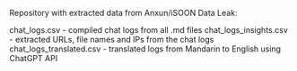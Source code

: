 Repository with extracted data from Anxun/iSOON Data Leak:

chat_logs.csv - compiled chat logs from all .md files
chat_logs_insights.csv - extracted URLs, file names and IPs from the chat logs
chat_logs_translated.csv - translated logs from Mandarin to English using ChatGPT API
